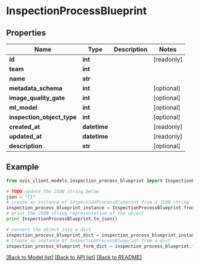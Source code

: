 # InspectionProcessBlueprint


## Properties

Name | Type | Description | Notes
------------ | ------------- | ------------- | -------------
**id** | **int** |  | [readonly]
**team** | **int** |  |
**name** | **str** |  |
**metadata_schema** | **int** |  | [optional]
**image_quality_gate** | **int** |  | [optional]
**ml_model** | **int** |  | [optional]
**inspection_object_type** | **int** |  | [optional]
**created_at** | **datetime** |  | [readonly]
**updated_at** | **datetime** |  | [readonly]
**description** | **str** |  | [optional]

## Example

```python
from avis_client.models.inspection_process_blueprint import InspectionProcessBlueprint

# TODO update the JSON string below
json = "{}"
# create an instance of InspectionProcessBlueprint from a JSON string
inspection_process_blueprint_instance = InspectionProcessBlueprint.from_json(json)
# print the JSON string representation of the object
print InspectionProcessBlueprint.to_json()

# convert the object into a dict
inspection_process_blueprint_dict = inspection_process_blueprint_instance.to_dict()
# create an instance of InspectionProcessBlueprint from a dict
inspection_process_blueprint_form_dict = inspection_process_blueprint.from_dict(inspection_process_blueprint_dict)
```
[[Back to Model list]](../README.md#documentation-for-models) [[Back to API list]](../README.md#documentation-for-api-endpoints) [[Back to README]](../README.md)
